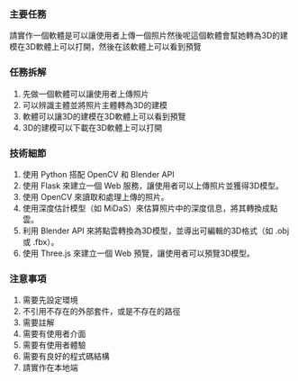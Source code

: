 ### 主要任務
請實作一個軟體是可以讓使用者上傳一個照片然後呢這個軟體會幫她轉為3D的建模在3D軟體上可以打開，然後在該軟體上可以看到預覽


### 任務拆解
1. 先做一個軟體可以讓使用者上傳照片
2. 可以辨識主體並將照片主體轉為3D的建模
3. 軟體可以讓3D的建模在3D軟體上可以看到預覽
4. 3D的建模可以下載在3D軟體上可以打開

### 技術細節
1. 使用 Python 搭配 OpenCV 和 Blender API
2. 使用 Flask 來建立一個 Web 服務，讓使用者可以上傳照片並獲得3D模型。
3. 使用 OpenCV 來讀取和處理上傳的照片。
4. 使用深度估計模型（如 MiDaS）來估算照片中的深度信息，將其轉換成點雲。
5. 利用 Blender API 來將點雲轉換為3D模型，並導出可編輯的3D格式（如 .obj 或 .fbx）。
6. 使用 Three.js 來建立一個 Web 預覽，讓使用者可以預覽3D模型。


### 注意事項
1. 需要先設定環境
2. 不引用不存在的外部套件，或是不存在的路徑
3. 需要註解
5. 需要有使用者介面
6. 需要有使用者體驗
7. 需要有良好的程式碼結構
8. 請實作在本地端